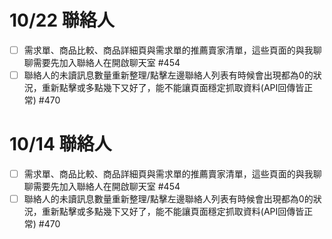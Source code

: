 # 10/22 聯絡人
- [ ] 需求單、商品比較、商品詳細頁與需求單的推薦賣家清單，這些頁面的與我聊聊需要先加入聯絡人在開啟聊天室 #454
- [ ] 聯絡人的未讀訊息數量重新整理/點擊左邊聯絡人列表有時候會出現都為0的狀況，重新點擊或多點幾下又好了，能不能讓頁面穩定抓取資料(API回傳皆正常) #470

# 10/14 聯絡人
- [ ] 需求單、商品比較、商品詳細頁與需求單的推薦賣家清單，這些頁面的與我聊聊需要先加入聯絡人在開啟聊天室 #454
- [ ] 聯絡人的未讀訊息數量重新整理/點擊左邊聯絡人列表有時候會出現都為0的狀況，重新點擊或多點幾下又好了，能不能讓頁面穩定抓取資料(API回傳皆正常) #470